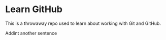 # Learn GitHub

This is a throwaway repo used to learn about working with Git and GitHub.

Addint another sentence
